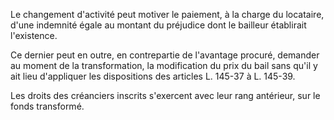   
Le changement d'activité peut motiver le paiement, à la charge du locataire, d'une indemnité égale au montant du préjudice dont le bailleur établirait l'existence.   

  
Ce dernier peut en outre, en contrepartie de l'avantage procuré, demander au moment de la transformation, la modification du prix du bail sans qu'il y ait lieu d'appliquer les dispositions des articles L. 145-37 à L. 145-39.   

  
Les droits des créanciers inscrits s'exercent avec leur rang antérieur, sur le fonds transformé.  
